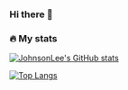 ### Hi there 👋

### :fire: My stats
[![JohnsonLee's GitHub stats](https://github-readme-stats.vercel.app/api?username=johnsonlee-debug)](https://github.com/anuraghazra/github-readme-stats)

[![Top Langs](https://github-readme-stats.vercel.app/api/top-langs/?username=johnsonlee-debug&hide=html&layout=compact)](https://github.com/anuraghazra/github-readme-stats)

<!--START_SECTION:waka-->
<!--END_SECTION:waka-->

<!--
**JohnsonLee-debug/JohnsonLee-debug** is a ✨ _special_ ✨ repository because its `README.md` (this file) appears on your GitHub profile.

Here are some ideas to get you started:

- 🔭 I’m currently working on ...
- 🌱 I’m currently learning ...
- 👯 I’m looking to collaborate on ...
- 🤔 I’m looking for help with ...
- 💬 Ask me about ...
- 📫 How to reach me: ...
- 😄 Pronouns: ...
- ⚡ Fun fact: ...
-->
